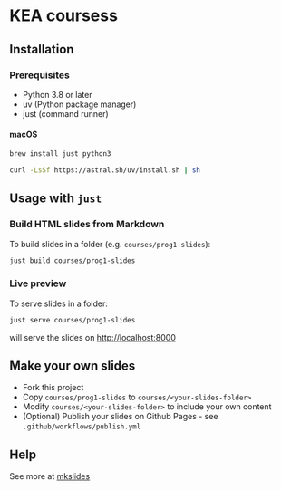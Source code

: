 # KEA coursess

## Installation

### Prerequisites
- Python 3.8 or later
- uv (Python package manager)
- just (command runner)

#### macOS
```bash
brew install just python3
```

```bash
curl -LsSf https://astral.sh/uv/install.sh | sh
```

## Usage with `just`

### Build HTML slides from Markdown

To build slides in a folder (e.g. `courses/prog1-slides`):

```bash
just build courses/prog1-slides
```

### Live preview

To serve slides in a folder:

```bash
just serve courses/prog1-slides
```

will serve the slides on [http://localhost:8000](http://localhost:8000)

## Make your own slides
- Fork this project
- Copy `courses/prog1-slides` to `courses/<your-slides-folder>`
- Modify `courses/<your-slides-folder>` to include your own content
- (Optional) Publish your slides on Github Pages - see `.github/workflows/publish.yml`

## Help

See more at [mkslides](https://github.com/MartenBE/mkslides)